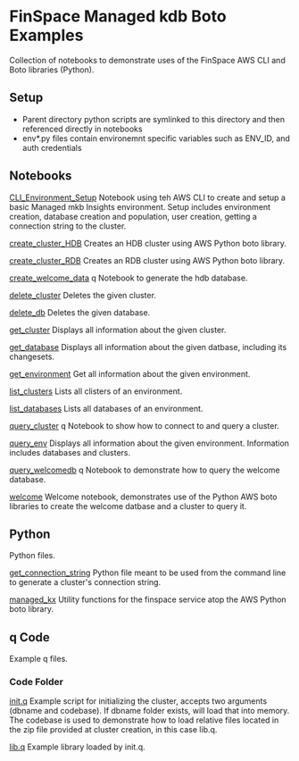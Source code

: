# FinSpace Managed kdb Boto Examples
Collection of notebooks to demonstrate uses of the FinSpace AWS CLI and Boto libraries (Python).

## Setup
- Parent directory python scripts are symlinked to this directory and then referenced directly in notebooks
- env*.py files contain environemnt specific variables such as ENV_ID, and auth credentials


## Notebooks

[CLI_Environment_Setup](CLI_Environment_Setup.ipynb)
Notebook using teh AWS CLI to create and setup a basic Managed mkb Insights environment. Setup includes environment creation, database creation and population, user creation, getting a connection string to the cluster.

[create_cluster_HDB](create_cluster_HDB.ipynb)
Creates an HDB cluster using AWS Python boto library.

[create_cluster_RDB](create_cluster_RDB.ipynb)
Creates an RDB cluster using AWS Python boto library.

[create_welcome_data](create_welcome_data.ipynb)
q Notebook to generate the hdb database.

[delete_cluster](delete_cluster.ipynb)
Deletes the given cluster.

[delete_db](delete_db.ipynb)
Deletes the given database.

[get_cluster](get_cluster.ipynb)
Displays all information about the given cluster.

[get_database](get_database.ipynb)
Displays all information about the given datbase, including its changesets.

[get_environment](get_environment.ipynb)
Get all information about the given environment.

[list_clusters](list_clusters.ipynb)
Lists all clisters of an environment.

[list_databases](list_databases.ipynb)
Lists all databases of an environment.

[query_cluster](query_cluster.ipynb)
q Notebook to show how to connect to and query a cluster.

[query_env](query_env.ipynb)
Displays all information about the given environment. Information includes databases and clusters.

[query_welcomedb](query_welcomedb.ipynb)
q Notebook to demonstrate how to query the welcome database.

[welcome](welcome.ipynb)
Welcome notebook, demonstrates use of the Python AWS boto libraries to create the welcome datbase and a cluster to query it.

## Python
Python files.

[get_connection_string](get_connection_string.py)
Python file meant to be used from the command line to generate a cluster's connection string.

[managed_kx](managed_kx.py)
Utility functions for the finspace service atop the AWS Python boto library.

## q Code
Example q files.

### Code Folder
[init.q](code/init.q)
Example script for initializing the cluster, accepts two arguments (dbname and codebase). If dbname folder exists, will load that into memory. The codebase is used to demonstrate how to load relative files located in the zip file provided at cluster creation, in this case lib.q.

[lib.q](code/lib.q)
Example library loaded by init.q.
